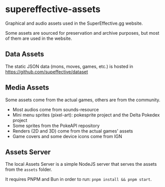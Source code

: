 # supereffective-assets

Graphical and audio assets used in the SuperEffective.gg website.

Some assets are sourced for preservation and archive purposes, but most of them are used in the website.

## Data Assets

The static JSON data (mons, moves, games, etc.) is hosted in https://github.com/supeffective/dataset

## Media Assets

Some assets come from the actual games, others are from the community.

- Most audios come from sounds-resource
- Mini menu sprites (pixel-art): pokesprite project and the Delta Pokedex project
- Some sprites from the PokeAPI repository
- Renders (2D and 3D) come from the actual games' assets
- Game covers and some device icons come from IGN

## Assets Server

The local Assets Server is a simple NodeJS server that serves the assets from the `assets` folder.

It requires PNPM and Bun in order to run: `pnpm install && pnpm start`.
